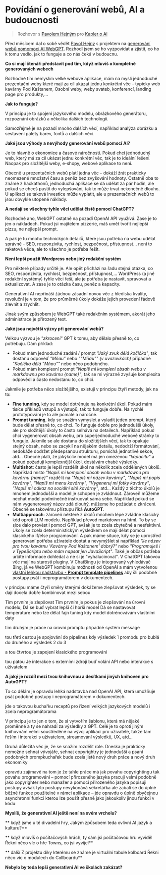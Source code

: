 # Povídání o generování webů, AI a budoucnosti

> Rozhovor s [Pavolem Hejným](https://www.pavolhejny.com/) pro [Kapler o AI](https://www.kapler.cz/category/AI/)

Před měsícem dal o sobě vědět [Pavol Hejný](https://www.pavolhejny.com/) s projektem na [generování webů pomomocí AI WebGPT](https://webgpt.cz/).
Rozhodl jsem se ho vyzpovídat a zjistit, co ho k tomu vedlo, jak to funguje a co nás čeká v budoucnu.

**Co si mají čtenáři představit pod tím, když mluvíš o kompletně generovaných webech**

Rozhodně tím nemyslím velké webové aplikace, mám na mysli jednoduché prezentační weby které mají za cíl ukázat jednu konkrétní věc – typicky web kavárny Pod Kaštanem, Osobní weby, weby svateb, konferencí, landing page pro produkty,...

**Jak to funguje?**

V principu je to spojení jazykového modelu, obrázkového generátoru, rozpoznání obrázků a několika dalších technologií.

Samozřejmě je na pozadí mnoho dalších věcí, například analýza obrázku a sestavení palety barev, fontů a dalších věcí.

**Jaké jsou výhody a nevýhody generování webů pomocí AI?**

Je to hlavně o ekonomice a časové náročnosti. Pokud chci jednoduchý web, který má za cíl ukázat jednu konkrétní věc, tak je to ideální řešení.
Naopak pro složitější weby, e-shopy, webové aplikace to není.

Obecně u prezentačních webů platí jedna věc – dokáží žrát prakticky neomezené množství času a peněz bez zvyšování hodnoty.
Ostatně oba to známe z hackathonů, jednoduchá aplikace se dá udělat za pár hodin, ale pokud se chceš pustit do vylepšování, tak to může trvat nekonečně dlouho. U aplikací se taková investice může vyplatit, ale u prezentačních webů to jsou obvykle utopené náklady.

**A nedají se všechny tyhle věci udělat čistě pomocí ChatGPT?**

Rozhodně ano, WebGPT ostatně na pozadí OpenAI API využívá. Zase je to jen o nákladech. Pokud jsi majitelem pizzerie, máš umět tvořit nejlepší pizzu, ne nejlepší prompt.

A pak je tu mnoho technických detailů, které jsou potřeba na webu udělat správně - SEO, responzivita, rychlost, bezpečnost, přístupnost... není to raketová věda, ale to všechno je potřeba řešit.

**Není lepší použít Wordpress nebo jiný redakční systém**

Pro některé případy určitě je. Ale opět přichází na řadu stejná otázka, co SEO, responzivita, rychlost, bezpečnost, přístupnost,... WordPress (a jiné redakční systémy) tyhle věci řeší, ale je potřeba je nastavit, spravovat a aktualizovat. A zase je to otázka času, peněz a kapacity.

Generativní AI nepřináší žádnou zásadní novou věc z hlediska kvality, revoluční je v tom, že pro průměrné úkoly dokáže jejich provedení řádově zlevnit a zrychlit.

Jinak svým způsobem je WebGPT také redakčním systémem, akorát jeho administrace je přirozený text. 

**Jaké jsou největší výzvy při generování webů?**

Velkou výzvou je _"zkrocení"_ GPT k tomu, aby dělalo přesně to, co potřebuju. Dám příklad:

-   Pokud mám jednoduché zadání / prompt _"Jaký zvuk dělá kočička"_, tak dostanu odpověď _"Mňau"_ nebo *""*Mňau*""* _(v uvozovkách)_ případně *"Kočička dělá "*Mňau*""* nebo něco podobného.
-   Pokud mám komplexní prompt _"Napiš mi komplení obsah webu v markdownu pro kavárnu {name}"_, tak se mi výrazně zvyšuje komplexita odpovědi a často nedostanu to, co chci.

Jakmile je potřeba něco složitějšího, existují v principu čtyři metody, jak na to:

-   **Fine tunning**, kdy se model dotrénuje na konkrétní úkol. Pokud mám tisíce příkladů vstupů a výstupů, tak to funguje dobře. Na rychlé prototypování je to ale pomalé a náročné.
-   **Prompt tunning**, kdy se snažím vymyslet a vyladit jeden prompt, který bude dělat přesně to, co chci. To funguje dobře pro jednodušší úkoly, ale pro složitější úkoly to často selhává na detailech. Například pokud chci vygenerovat obsah webu, pro superjednoduché webové stránky to funguje. Jakmile se ale dostanu do složitějších věcí, tak to opakuje stejný obsah, nebo se zacyklí na nějakém detailu, nedodrží formátování, nedokáže dodržet předepsanou strukturu, pomíchá jednotlivé sekce, atd... Obecně platí, že jakýkoliv model má jen omezenou _"kapacitu"_ a pokud požaduji komplexnější úkol, dostávám chabé výsledky.
-   **Multishot**: často je lepší rozdělit úkol na několik zcela oddělených úkolů. Například místo _"Napiš mi komplení obsah webu v markdownu pro kavárnu {name}"_ rozdělit na _"Napiš mi název kavárny"_, _"Napiš mi popis kavárny"_, _"Napiš mi menu kavárny"_, _"Vygeneruj mi fotky kavárny"_, _"Napiš mi odkaz na sociální sítě kavárny"_, atd... Každý z těchto úkolů je mnohem jednodušší a model je schopen je zvládnout. Zároveň můžeme nechat model podmínečně instruovat sama sebe. Například pokud se nám vygenerovaný název zdá dlouhý, můžeme ho požádat o zkrácení. Obecně se takovému přístupu říká **AutoGPT**.
-   **Multiapproach**: zároveň některé z úkolů mnohem lépe zvládne klasický kód oproti LLM modelu. Například převod markdown na html. To by se sice dalo provést i pomocí GPT, avšak je to zcela zbytečné a neefektivní. Úkoly se zcela deterministickým výsledkem se mají dělat pomocí klasického if/else programování. A pak máme situce, kdy se je uprostřed generovaní potřeba uživatele doptat a nevymýšlet si například _"Je název pro tvou kavárnu 'Kavárny Pod Kaštanem' dobrý?"_ nebo _"Programuješ i v TypeScriptu nebo mám napsat jen JavaScript"_. Také je občas potřeba určité informace dohledat a ne si je "vyhalucinovat". V ChatGPT takovou věc mají na starosti pluginy. V ChatBingu je integrovaný vyhledávač Bing, já ve WebGPT kombinuju možnosti od OpenAI a mám vytvořenou [vlastní lehkou nadstavbu - **Prompt template pipelines**](https://github.com/webgptorg/ptp) aby šli podobné postupy psát i neprogramátorem v dokumentech.



v principu máme čtyři směry kterými dokážeme zlepšovat výsledek, ty se dají docela dobře kombinovat mezi sebou



Tím prvním je zlepšovat Tím prvním je pokus je zlepšování na úrovni modelu, Dá se buď vybrat lepší či horší model Dá se nastavovat temperature nebo lze dělat fajn tuning kdy model dotrénovávám vlastními daty


tím druhým je práce na úrovni promptu případně systém message

tou třetí cestou je spojování do pipelines kdy výsledek 1 prombdu pro bublá do druhého a výsledek 2 do 3

a tou čtvrtou je zapojení klasického programování

tou pátou Je interakce s externími zdroji buď volání API nebo interakce s uživatelem









**A jaký je rozdíl mezi tvou knihovnou a desítkami jiných knihoven pro AutoGPT?**

To co dělám je opravdu lehká nadstavba nad OpenAI API, která umožňuje psát podobné postupy i neprogramátorem v dokumentech.


jde o takovou kuchařku receptů pro řízení velkých jazykových modelů i zcela neprogramátorama

 V principu je to jen o tom, že si vytvořím šablonu, která má nějaké proměnné a ty se nahradí za výsledky z GPT. Celé je to oproti jiným knihovnám velmi soustředěné na vývoj aplikací pro uživatele, takže tam řeším i interakci s uživatelem, streamování výsledků, UX, atd...

Druhá důležitá věc je, že se snažím rozdělit role. Dneska je prakticky nemožné
sehnat vývojáře, sehnat copyrightry je jednodušší a psaní podobných prompkuchařek bude zcela jistě nový druh práce a nový druh ekonomiky

opravdu zajímavé na tom je že tahle práce má jak povahu copyrightingu tak povahu programování – pomocí přirozeného jazyka pracuji velmi podobně jako copyrighter nebo manažer a pomocí přirozeného jazyka popisuji postupy avšak tyto postupy nevykonává sekretářka ale zabalí se do úplně běžné funkce použitelné v rámci aplikace – jde opravdu o úplně obyčejnou asynchronní funkci kterou lze použít přesně jako jakoukoliv jinou funkci v kódu





**Myslíš, že generativní AI ještě není na svém vrcholu?**

<!--



zcela jistě splaskne bublina a mnoho projektů zkrachuje neuspěje nebo zapadne do zapomnění avšak to je naprosto v pořádku – v tuhle chvíli nevíme co dává smysl a Co nedává smysl a bez praktického otestování to ani nezjistíme

co jsem si však zcela jistý, že ještě Rozhodně nejsme Na Vrcholu – Například co se týká generování obrázků je situace taková, že naprostým etalonem je mit Journey 5.x avšak Mid Journey se nedá použít přes API jako komponenta aplikace takže nad ním ještě nemohou vznikat žádné sekundární služby

Dalí i Stable Fusion se tímto způsobem použít dá avšak ty jsou graficky na mnohem nižší úrovni jakmile však přijde Dalí tři případně Mid Journey otevře API přijde podobná vlna záplava sekundárních služeb jako teď probíhá nad textovými modely zároveň tam bude určitý synergický efekt protože pro mnoho věcí dává smysl tyhle dva typy modelů zkombinovat – například pro webgpt 

ve společnosti je ohromná Míra neefektivity a neskutečně množství věcí se dělá se dá automatizovat, na to aby se to dělo existuje ohromný ekonomický tlak

Také si je dobré uvědomit že chat GPT nebyl ani tolik technologický nebo Ai průlom ale spíš dokázali vytvořit naprosto kularvoucí UX pro už existující GPT které trochu doladili a vylepšili A dokázali vytvořit rozhraní které se kterým dokáže pracovat zcela běžný člověk dobrého půl roku před chat GPT přišel k nám co pilot a ještě předtím to byl Tomáš Studeník který jako první člověk v Česku ukázal, že umělá inteligence dokáže napsat smysluplný lidský text v podobě divadelní hry












-->

** když jsme u té divadelní hry, Jakým způsobem teda ovlivní AI jazyk a kulturu?**

<!--

obsah byl vždy ovlivněn formou a ekonomikou

většina technologií neudělá fundamentální změnu v tom jaký obsah se dá vytvořit, spíš změní pravidla hry Jaký obsah dává smysl vytvořit


knihtisk byl jen obyčejná technologie kdy Gutenberg přišel na způsob jak vytvořit Slatinu pro raznice avšak tahle Technologická změna odemkla ohromný potenciál a řádově zlevnila tištění knih – najednou byli knihy mnohem levnější mnohem dostupnější dávalo mnohem větší smysl umět je číst a zároveň před tím byla kniha naprosto luxusní zboží kdy se za kilo knihy platilo víc než za kilo zlata potom se z nich stala komodita a gramotnost se prudce zvýšila zároveň s tím se v Evropě odehrály neuvěřitelné společenské a sociální změny které pak nastartovali první průmyslovou revoluci které pak nastartovali reformaci a potom první průmyslovou revoluce

internet zapříčinil obdobný efekt- najednou se dal obsah šířit nejen téměř zadarmo ale přestala hrát roli vzdálenost

umělá inteligence přinese podobný skok – Stále tu máme vzdálenost například v podobě jazykových bariér nebo bariér kdy Jeden člověk preferuje audio zatímco druhý preferuje psát text tyto bariéry byly doposud nepřekonatelné respektive tyto bariéry šly doposud překonat pouze z vynaložením Velkých ekonomických zdrojů, do pár let tu bude zcela běžné že já pošlu já tobě pošlu zprávu v libovolné formě Audio video a libovolném jazyce A ty jsi jí pustíš v libovolné kombinaci ového zcela bez

zároveň bude možné aby vzniklo spolu mnoho obsahu který bude výrazně více na míru – mám takový J K Rowlingová v minulosti vytvořila naprosto pevný obsah a kolem toho vznikl ohromný Kult světa Harryho Pottera – moderní J K Rowling Rowlingová může vytvořit nějaký koncept takového světa kdy popíše konkrétní příklady konkrétní situace konkrétní části světa avšak každý čtenář se bude moc vytvořit vlastní příběh Nad tímto světem Možná se dokonce rozdělí autorství na autory těch světů a konceptů a na autory konkrétních příběhů v rámci těch světů

zároveň bude velmi pravděpodobné že v těchto světech bude možné existovat v mnoha různých formách – někdo je bude chtít číst jiný si bude chtít povídat s postavami v nich jiný bude chtít poslouchat rádio vysílané z Ministerstva kouzel a někdo si bude chtít zahrát počítačovou hru









-->

** když mluvíš o počítačových hrách, ty sám jsi počítačovou hru vyviděl Řekni něco víc o hře Towns, co jsi vyvíjel**

<!--



šlo o online strategickou hru přes prohlížeč- taková kombinace mezi Age of Empires a travianem který v té v té době frčel – už je to poměrně dlouhá doba, doslova polovina a mého života kdy jsem tuhle věc začal dělat před 15 lety v mých 15 letech a docela jsem se na tom naučil programovat

v jedné z pozdějších verzí byl koncept nekonečného automatický generovaného světa a zároveň člověk mohl libovolně kombinovat budovy– například postavit dva domy na hradbu nebo pět domů na sebe Z čeho vznikl něco jako mrakodrap všechno to bylo procedurálněgerované, takže a šlo o takovou velmi proto verzi nějak určitého vektorového prostoru všech možných budov


zároveň to byl ale je svým způsobem velmi neivní projekt, kdy jsem neměl základní znalosti ohledně toho jak takovou věc škálovat nebo o ekonomice celé věci, Přesto to hrálo nižší tisíce lidí avšak Vzhledem k mé neznalosti jakékoliv optimalizace podobné věci To bylo neskutečně zasekané a chybové





-->

** další Z projektu díky kterému se známe je virtuální tabule kolboard Řekni něco víc o modulech do Collboardu**

<!--


jde o virtuální tabule kterou jsme založili v rámci elektronických učebnic hm které jsem také technicky zakládal kdy se nám stalo že na začátku pandemie covidu byla potřeba mít nějaký jednoduchý super jednoduchý nástroj pro učitele


já Obecně mám rád modularitu a tak jsem celý systém navrhl tak, že jakýkoliv prvek je modulem


když se bavíme o školství, připravujete do hidu nebo kolboardu něco s umělou inteligencí


momentálně připravuji připravujeme modely moduly pro generování obrázků přímo v rámci téhle tabule


pro H Edu pracujeme na chytrém asistentovi pro učitele který pomůže s psaním textu

a v samotných učebnicích hledáme způsob jak vytvářet úlohy na míru pro potřeby konkrétních žáků


jak se k tomu staví učitelé, nechtějí podobné věci spíš omezovat nebo zakazovat


záleží na tom konkrétním učiteli, ale co je pro mě naprosto neskutečné, Na kolik se učitelé dokázali popasovat s pandemií covidu a ze dne na den se z nich stali it správci virtuálních tříd a zároveň to dělali ke své práci učitele


Co je podle mě neskutečné, když mluvíme o školství to je podle mě úžasná věc co v Čechách dělá Eva Nečasová nebo asociace PGA protože spoustu škol a nebo i ty který překládáš který píše opravdu obrovské množství kvalitního obsahu v češtině


jsem tam ale čtu i povzdechy o tom, jak žáci používají vygenerovaný text a otázky Jakým způsobem do lze efektivně detekovat a zakazovat




-->

**Nebylo by teda lepší generativní AI ve školách zakázat?**

<!--


ne, ale rozvedu svou odpověď

bez ohledu na to, že jsem vývojář a nadšenec do nových technologií a vyvíjím nástroj nad velkými jazykovými modely, tak i kdybych nic z toho nedělal fakt jeden budoucnost s generativní umělou inteligencí je tady prakticky se jejím dopadům nelze vyhnout

Pravděpodobně nebude existovat žádná intelektuální práce která by touhle revolucí nebyla ovlivněna – neříkám že zanikne, říkám že prakticky všechny profese které se zabývají manipulacemi manipulací s informacemi budou ovlivněny

podle mě velmi dobrý příklad je počítač a kalkulačka, ve 40 letech bylo slovo počítač slovo počítač neznamenalo přístroj ale člověka který počítá tabulky obvykle balistických křivek pomocí logaritmického pravítka Computer byl člověk ne stroj

představme si v té době utvrzovat budoucí žáky v tom že ty počítače jsou stejně jenom nějaký divný Hype a že je velmi důležité umět počítat sloupečky čísel ručně protože bez toho

určitě je důležité umět počítat a mít přehled o tom jak funguje matematika, avšak a stejně tak je důležité znát jazyk ale vyhnout se použití jazykových použití a hlavně znalosti jazykových modelů je nesmírně hloupé, protože nás to nepřipravuje na budoucnost a jenom způsobí že zůstaneme montovnou Evropy

je důležité nepřeskakovat laťku ze země ale použít je jako stupínek

-->

<!--




















Kalkulačka
Musíme se naučit skákat z postavené laťky ne ze země přeskakovat laťku.
-->

<!--

======================================================================================================================

Jsi zkušený novinář a vydavatel, který se věnuje tématu umělé inteligence.
Před pár dny o sobě dal Pavol Hejný vědět s projektem na generování webů pomomocí AI.
Rozhodl jsi se ho vyzpovídat a zjistit, co ho k tomu vedlo, jak to funguje a co nás čeká v budoucnu.

Co zmínit v rozhovoru:

- Proč je generátor obrázků Dalle-3 velká věc [1]
- primární a sekundární služby: GPT a generování obrázků jsou *"pouze"* stavební bloky podobné jakými byl tranzistor [1]
- Do širokého povědomí dostal AI až ChatGPT, co je víc UX než technický průlom [2]
- Zcela jistě se vynoří spousta různých forem jak generativní AI ovládat [2]
- vznik zcela nového odvětví na pomezí programování a psaní textu
- programování má stejně daleko k matematice jako lingvistice i když běžný stereotyp ještě před pár lety byl že programování je primárně o matematice
- technologie zásnění kulturu- velmi pravděpodobně to budeme mít zásadní kulturní díla 21 století pomocí generativní umělé inteligence Případně se bude jednat o věc Na Pomezí kódu a textu například něco jako šablona nebo instrukce
- Já jsem primárně aplikační vývojář na výzkumník založil jsem H-edu colboard a teď mi dává smysl dělat tohle
- Dynamické galerie, divadlo či prezentace specificky pro publikum co mě ale napadá že by mohla být dokonalá forma Pro tuhle novou generativní technologie jsou počítačové hry například už před 15 lety Minecraft byl první hrou která masově rozšířila koncept procedurálně generovaných světů –
- Řekni mi o tom víc ty sám jsi vyvíjel počítačovou hru
- Důležité je vědět K čemu jsou technologie dobré A k čemu dobré nejsou – Každý by mě pokud lidé kteří Můj syn který má teď rok a půl bude Podle statistiky žít do roku 2100- není prakticky možné aby uspěl ve světě se znalostmi 20 století bude naprosto nutné je naprosto nutné a nejenom pro ní ale i pro mě naučit se pracovat s generativními velmi počítačové znalosti jsou prakticky jsou naprostá nezbytnost a obecně Těžko říct jestli je nutné umět programovat Spíš bych řekl že je důležité umět mít počítačové přemýšlení a umět skriptovat a také Těžko říct na kolik bude zásadní znalost mluvit v cizím jazykem – podle mě bude důležité umět mluvit a dorozumět se gramatika bude ale asi stále lépe a lépe pustínitelné jazykovými modely
- generativní textová umělá inteligence zcela jistě změní i povahu jazyka – mnoho věcí v jazyce vychází z technologických možností úplně jinak používáme jazyk v mluvené formě když přišla 19 století masová potřeba aby plošně populace uměla číst a psát nejenom mluvit přišla také potřeba kodifikovat pravidla
- Ztráta práce a etika přiznávání AI


Rozsah rozhovoru ideálně:
Počet znaků: 9021
Počet slov: 1364
Počet normostran: 5

---

[1] Ač se na první pohled může zdát, že se jedná o *"pouze další představení obrázkového generátoru"*, tak tomu však absolutně není.

Doposud byl hype a pozornost kolem primárních služeb, které poskytují *"cihly, maltu, beton, železo"* v podobě generátoru textu, generátoru obrázků, přepisu a syntézy zvuku,...

Přichází ale doba sekundárních služeb postavených z těchto ingrediencí, které budou umět generovat kompletní kulturní jednotky např. celé knihy, prezentace, návrhy fyzických produktů, matematické důkazy, návrhy byznys plánů, složení celého koncertu, navržení galerie nebo vygenerování celého webu.

Já pracuji na službě, která umí z různých zadání i pouhých nápadů generovat kompletní weby se vším všudy. A nové Dalle bude game changer:

Na vygenerování webu potřebuje @Aiwebdesigner jak dobrý generátor textů, ale také mít k dispozici dobrý generátor obrázků. Doposud byl etalonem MidJourney 5.X, který byl míle napřed oproti Dalle i jakémukoliv modelu Stable Difusion.

Poblém je však ten, že MidJouney nelze použít jako API; respektive vše lze teoreticky použít jako API a já jsem to poměrně složitě řešil tak, že jsem si do kontrolovaného prohlížeče pomocí Puppeteeru a posílal přes interní frontu zadání a pak je vytahoval jiným skriptem 🤯 – extrémně složité nespolehlivé řešení.
A hlavně vygenerování jednoho obrázku tímhle způsobem trvá cca 3 minuty + je to právně a licenčně na hraně.

Jakmile bude existovat generátor obrázků srovnatelný s MJ5, který lze použít jako stavební blok aplikace, najednou to odemkne potenciál všem sekundárním aplikacím a ještě uvidíme zajímavé věci.


---

[2] Opravdu hodně se mi líbí, jak se teď poprvé po dlouhé době vytváří zcela nový aplikační/UI/UX form-factor nad generativním AI.

V principu máme hodně pokročilou surovou technologii která umí pokračovat v libovolném textu, do jak ji zabalíme a prezentujeme uživateli může mít 1000 různých podob.

- Chat(GPT) byl právě jedna z takových podob a ač tu GPT bylo několik let před ChatGPT, tak pro drtivou většinu populace byl průlom právě ten chat.
- Další forma je (GitHub) copilot.
- A ještě trochu jiná je jediné políčko z požadavky.
- A také zajímavě má tuhle věc řešené Notion.
- A také nelze nezmínit Grammarly a Deepl

---

A nyní veď rozhovor.

-->
